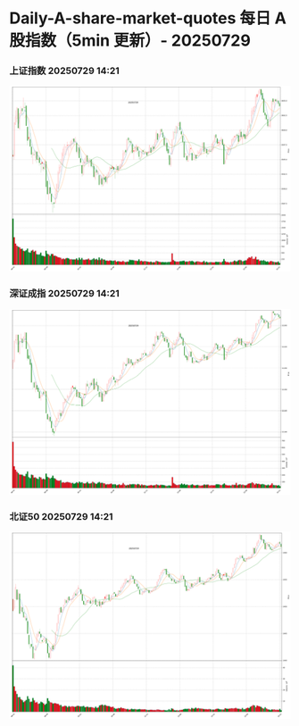
# Daily-A-share-market-quotes 每日 A 股指数（5min 更新）- 20250729

### 上证指数 20250729 14:21
![](./fig/2025/7/20250729-sh000001.png)

### 深证成指 20250729 14:21
![](./fig/2025/7/20250729-sz399001.png)

### 北证50 20250729 14:21
![](./fig/2025/7/20250729-bj899050.png)
